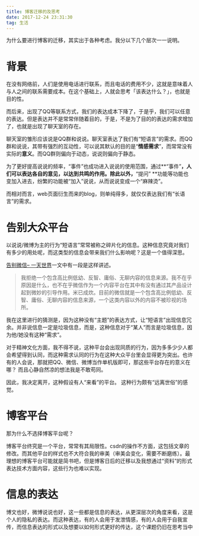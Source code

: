 ```yaml
---
title: 博客迁移的及思考
date: 2017-12-24 23:31:30
tag: 生活
---
```




为什么要进行博客的迁移，其实出于各种考虑。我分以下几个层次一一说明。



# **背景**



在没有网络前，人们是使用电话进行联系，而且电话的费用不少，这就是意味着人与人之间的联系需要成本。在这个基础上，人就会思考「该表达什么？」，也就是目的性。

而后来，出现了QQ等联系方式，我们的表达成本下降了，于是乎，我们可以任意的表达。但是表达并不是常常伴随着目的，于是，不是为了目的的表达的需求增加了，也就是出现了聊天室的存在。

聊天室的雏形应该说是QQ群和说说。聊天室表达了我们有“短语言”的需求。而QQ群和说说，其带有强烈的互动性，可以说其默认的目的是“**情感需求**”，而常常没有实际的**意义**。而QQ群则偏向于动态，说说则偏向于静态。

为了更好提高说说的频率，“事件”也成功进入说说的使用范围，通过**“事件”**，人们可以表达各自的意见，以达到共鸣的作用。除此以外，**“提问” **功能等功能也变加入进去，纷繁的功能被“加入”说说，从而说说变成一个“麻辣烫”。

而相对而言，web页面衍生而来的blog，则单纯得多，就仅仅表达我们有“长语言”的需求。





# 告别大众平台

以说说/微博为主的行为“短语言”常常被称之碎片化的信息。这种信息究竟对我们有多少的用处呢，而这类型的信息会带来我们什么影响呢？这是一个值得深思。

[告别微信– 一天世界](https://blog.yitianshijie.net/2016/02/21/byebye-wechat/)一文中有一段是这样讲述。

> 我拒绝一个包含高比例低幼、反智、庸俗、无聊内容的信息来源。我不在乎原因是什么，也不在乎微信作为一个内容平台在其中有没有通过其产品设计起到微妙的引导作用。米已成炊。目前的微信就是一个包含高比例低幼、反智、庸俗、无聊内容的信息来源，一个这类内容以外的内容不被珍视的场所。 

我在这里进行的猜测是，因为这种没有“主题”的表达方式，让“短语言”出现信息冗余。并非说信息一定是垃圾信息，而是，这种信息对于“某人”而言是垃圾信息，因为他/她没有这种“需求”。

对于精神文化方面，我不得不说，这种平台会出现同质的行为，因为多多少少人都会希望得到认同，而这种需求认同的行为在这种大众平台里会显得更为突出。也许有的人会说，那就把QQ、微信、微博当作单机版即可，那这些平台存在的意义在哪？ 而且心静自然凉的想法我是不敢苟同。

因此，我决定离开，这种假设有人“来看”的平台。 这种行为颇有“远离世俗”的感觉。



# 博客平台

那为什么不选择博客平台呢？

博客平台终究是一个平台，常常有其局限性。csdn的操作不方面，这包括文章的修改。而其他平台的样式也不大符合我的审美（审美会变化，需要不断磨练）。最理想的博客平台可能就是简书吧，但是博客日后的迁移以及我想通过“资料”的形式表达技术方面内容，这些行为也难以实现。



# 信息的表达

博文也好，微博说说也好，这一些都是信息的表达，从更深层次的角度来看，这是个人的隐私的表达。而这种表达，有的人会用于发泄情感，有的人会用于自我宣传，而信息表达的形式以及想要以如何形式更好的传达，这个课题仍旧在思考当中



